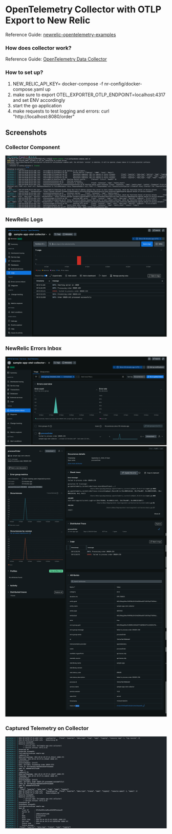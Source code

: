 # OpenTelemetry Collector with OTLP Export to New Relic

Reference Guide: [newrelic-opentelemetry-examples](https://github.com/newrelic/newrelic-opentelemetry-examples/blob/main/other-examples/collector/nr-config/README.md)

### How does collector work?

Reference Guide: [OpenTelemetry Data Collector](https://docs.newrelic.com/docs/opentelemetry/get-started/collector-processing/opentelemetry-collector-processing-intro/)

### How to set up?

1. NEW_RELIC_API_KEY=<your-key> docker-compose -f nr-config/docker-compose.yaml up
2. make sure to export OTEL_EXPORTER_OTLP_ENDPOINT=localhost:4317 and set ENV accordingly
3. start the go application
4. make requests to test logging and errors: curl "http://localhost:8080/order"

## Screenshots

### Collector Component
![alt text](pics/image-1.png)

### NewRelic Logs
![alt text](pics/image-2.png)

### NewRelic Errors Inbox
![alt text](pics/image-3.png)
![alt text](pics/image-4.png)

### Captured Telemetry on Collector
![alt text](pics/image-5.png)
